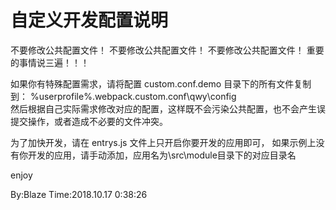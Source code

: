 # 自定义开发配置说明

不要修改公共配置文件！
不要修改公共配置文件！
不要修改公共配置文件！
重要的事情说三遍！！！

如果你有特殊配置需求，请将配置 custom.conf.demo 目录下的所有文件复制到：
%userprofile%\.webpack.custom.conf\qwy\config\
然后根据自己实际需求修改对应的配置，这样既不会污染公共配置，也不会产生误提交操作，或者造成不必要的文件冲突。

为了加快开发，请在 entrys.js 文件上只开启你要开发的应用即可，
如果示例上没有你开发的应用，请手动添加，应用名为\src\module目录下的对应目录名


enjoy 

By:Blaze
Time:2018.10.17 0:38:26





